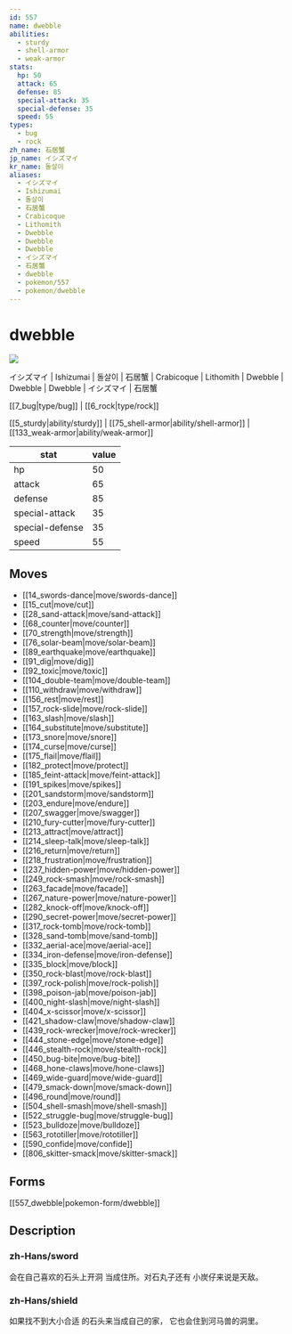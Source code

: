 ```yaml
---
id: 557
name: dwebble
abilities:
  - sturdy
  - shell-armor
  - weak-armor
stats:
  hp: 50
  attack: 65
  defense: 85
  special-attack: 35
  special-defense: 35
  speed: 55
types:
  - bug
  - rock
zh_name: 石居蟹
jp_name: イシズマイ
kr_name: 돌살이
aliases:
  - イシズマイ
  - Ishizumai
  - 돌살이
  - 石居蟹
  - Crabicoque
  - Lithomith
  - Dwebble
  - Dwebble
  - Dwebble
  - イシズマイ
  - 石居蟹
  - dwebble
  - pokemon/557
  - pokemon/dwebble
---
```

# dwebble

![](https://raw.githubusercontent.com/PokeAPI/sprites/master/sprites/pokemon/557.png)

イシズマイ | Ishizumai | 돌살이 | 石居蟹 | Crabicoque | Lithomith | Dwebble | Dwebble | Dwebble | イシズマイ | 石居蟹

[[7_bug|type/bug]] | [[6_rock|type/rock]]

[[5_sturdy|ability/sturdy]] | [[75_shell-armor|ability/shell-armor]] | [[133_weak-armor|ability/weak-armor]]

|stat|value|
|---|---|
|hp|50|
|attack|65|
|defense|85|
|special-attack|35|
|special-defense|35|
|speed|55|


## Moves

- [[14_swords-dance|move/swords-dance]]
- [[15_cut|move/cut]]
- [[28_sand-attack|move/sand-attack]]
- [[68_counter|move/counter]]
- [[70_strength|move/strength]]
- [[76_solar-beam|move/solar-beam]]
- [[89_earthquake|move/earthquake]]
- [[91_dig|move/dig]]
- [[92_toxic|move/toxic]]
- [[104_double-team|move/double-team]]
- [[110_withdraw|move/withdraw]]
- [[156_rest|move/rest]]
- [[157_rock-slide|move/rock-slide]]
- [[163_slash|move/slash]]
- [[164_substitute|move/substitute]]
- [[173_snore|move/snore]]
- [[174_curse|move/curse]]
- [[175_flail|move/flail]]
- [[182_protect|move/protect]]
- [[185_feint-attack|move/feint-attack]]
- [[191_spikes|move/spikes]]
- [[201_sandstorm|move/sandstorm]]
- [[203_endure|move/endure]]
- [[207_swagger|move/swagger]]
- [[210_fury-cutter|move/fury-cutter]]
- [[213_attract|move/attract]]
- [[214_sleep-talk|move/sleep-talk]]
- [[216_return|move/return]]
- [[218_frustration|move/frustration]]
- [[237_hidden-power|move/hidden-power]]
- [[249_rock-smash|move/rock-smash]]
- [[263_facade|move/facade]]
- [[267_nature-power|move/nature-power]]
- [[282_knock-off|move/knock-off]]
- [[290_secret-power|move/secret-power]]
- [[317_rock-tomb|move/rock-tomb]]
- [[328_sand-tomb|move/sand-tomb]]
- [[332_aerial-ace|move/aerial-ace]]
- [[334_iron-defense|move/iron-defense]]
- [[335_block|move/block]]
- [[350_rock-blast|move/rock-blast]]
- [[397_rock-polish|move/rock-polish]]
- [[398_poison-jab|move/poison-jab]]
- [[400_night-slash|move/night-slash]]
- [[404_x-scissor|move/x-scissor]]
- [[421_shadow-claw|move/shadow-claw]]
- [[439_rock-wrecker|move/rock-wrecker]]
- [[444_stone-edge|move/stone-edge]]
- [[446_stealth-rock|move/stealth-rock]]
- [[450_bug-bite|move/bug-bite]]
- [[468_hone-claws|move/hone-claws]]
- [[469_wide-guard|move/wide-guard]]
- [[479_smack-down|move/smack-down]]
- [[496_round|move/round]]
- [[504_shell-smash|move/shell-smash]]
- [[522_struggle-bug|move/struggle-bug]]
- [[523_bulldoze|move/bulldoze]]
- [[563_rototiller|move/rototiller]]
- [[590_confide|move/confide]]
- [[806_skitter-smack|move/skitter-smack]]

## Forms



[[557_dwebble|pokemon-form/dwebble]]

## Description

### zh-Hans/sword

会在自己喜欢的石头上开洞
当成住所。对石丸子还有
小炭仔来说是天敌。

### zh-Hans/shield

如果找不到大小合适
的石头来当成自己的家，
它也会住到河马兽的洞里。

